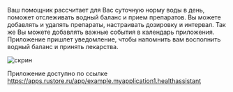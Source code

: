 Ваш помощник рассчитает для Вас суточную норму воды в день, поможет отслеживать водный баланс и прием препаратов. 
Вы можете добавлять и удалять препараты, настраивать дозировку и интервал. 
Так же Вы можете добавлять важные события в календарь приложения.
Приложение пришлет уведомление, чтобы напомнить вам восполнить водный баланс и принять лекарства.

![cкрин](https://github.com/Privarnikova/myhelper/assets/54904958/e789e54f-9b97-40a9-8214-927d6a587938)

Приложение доступно по ссылке https://apps.rustore.ru/app/example.myapplication1.healthassistant
